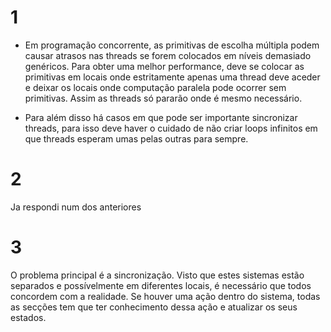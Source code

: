 # 1

- Em programação concorrente, as primitivas de escolha múltipla podem causar atrasos nas threads se forem colocados em níveis demasiado genéricos. Para obter uma melhor performance, deve se colocar as primitivas em locais onde estritamente apenas uma thread deve aceder e deixar os locais onde computação paralela pode ocorrer sem primitivas. Assim as threads só pararão onde é mesmo necessário.

- Para além disso há casos em que pode ser importante sincronizar threads, para isso deve haver o cuidado de não criar loops infinitos em que threads esperam umas pelas outras para sempre.

# 2

Ja respondi num dos anteriores

# 3

O problema principal é a sincronização. Visto que estes sistemas estão separados e possívelmente em diferentes locais, é necessário que todos concordem com a realidade. Se houver uma ação dentro do sistema, todas as secções tem que ter conhecimento dessa ação e atualizar os seus estados.